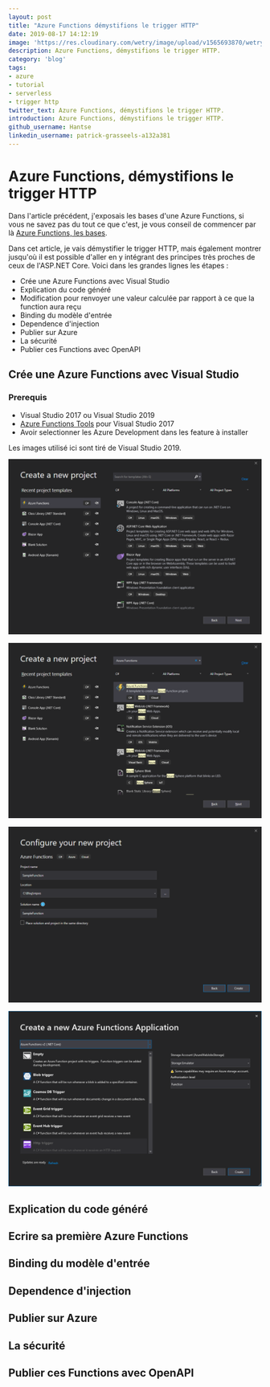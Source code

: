 ```yaml
---
layout: post
title: "Azure Functions démystifions le trigger HTTP"
date: 2019-08-17 14:12:19
image: 'https://res.cloudinary.com/wetry/image/upload/v1565693870/wetry/azure/Azure-Functions-1_zcwjys.png'
description: Azure Functions, démystifions le trigger HTTP.
category: 'blog'
tags:
- azure
- tutorial
- serverless
- trigger http
twitter_text: Azure Functions, démystifions le trigger HTTP.
introduction: Azure Functions, démystifions le trigger HTTP.
github_username: Hantse
linkedin_username: patrick-grasseels-a132a381
---
```


# Azure Functions, démystifions le trigger HTTP

Dans l'article précédent, j'exposais les bases d'une Azure Functions, si vous ne savez pas du tout ce que c'est, je vous conseil de commencer par là [Azure Functions, les bases](/azure-functions-les-bases/).

Dans cet article, je vais démystifier le trigger HTTP, mais également montrer jusqu'où il est possible d'aller en y intégrant des principes très proches de ceux de l'ASP.NET Core. Voici dans les grandes lignes les étapes :
- Crée une Azure Functions avec Visual Studio
- Explication du code généré
- Modification pour renvoyer une valeur calculée par rapport à ce que la function aura reçu
- Binding du modèle d'entrée
- Dependence d'injection
- Publier sur Azure
- La sécurité
- Publier ces Functions avec OpenAPI

## Crée une Azure Functions avec Visual Studio

### Prerequis
- Visual Studio 2017 ou Visual Studio 2019
- [Azure Functions Tools](https://docs.microsoft.com/en-us/azure/azure-functions/functions-develop-vs) pour Visual Studio 2017
- Avoir selectionner les Azure Development dans les feature à installer

Les images utilisé ici sont tiré de Visual Studio 2019.

![placeholder](/images/azure-functions/create-functions-part1.png "Azure functions")

![placeholder](/images/azure-functions/create-functions-part2.png "Azure functions")

![placeholder](/images/azure-functions/create-functions-part3.png "Azure functions")

![placeholder](/images/azure-functions/create-functions-part4.png "Azure functions")

## Explication du code généré

## Ecrire sa première Azure Functions

## Binding du modèle d'entrée

## Dependence d'injection

## Publier sur Azure

## La sécurité

## Publier ces Functions avec OpenAPI
